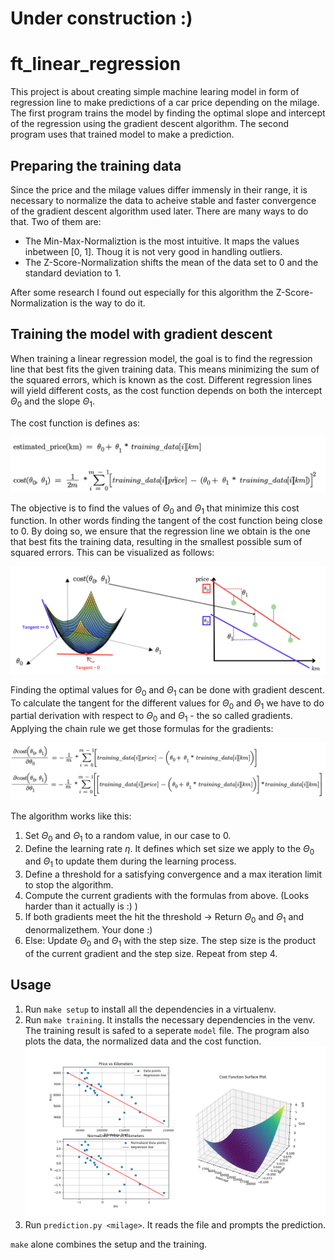 # Under construction :)

# ft_linear_regression
This project is about creating simple machine learing model in form of regression line to make predictions of a car price depending on the milage. The first program trains the model by finding the optimal slope and intercept of the regression using the gradient descent algorithm. The second program uses that trained model to make a prediction.

## Preparing the training data
Since the price and the milage values differ immensly in their range, it is necessary to normalize the data to acheive stable and faster convergence of the gradient descent algorithm used later. There are many ways to do that. Two of them are: 
- The Min-Max-Normaliztion is the most intuitive. It maps the values inbetween [0, 1]. Thoug it is not very good in handling outliers.
- The Z-Score-Normalization shifts the mean of the data set to 0 and the standard deviation to 1.

After some research I found out especially for this algorithm the Z-Score-Normalization is the way to do it.

## Training the model with gradient descent

When training a linear regression model, the goal is to find the regression line that best fits the given training data. This means minimizing the sum of the squared errors, which is known as the cost. Different regression lines will yield different costs, as the cost function depends on both the intercept $Θ_0$ and the slope $Θ_1$.

The cost function is defines as:

![lin_reg1](https://raw.githubusercontent.com/alexehrlich/42Rio-AI-ft_linear_regression/main/images/formulas.png)

The objective is to find the values of $Θ_0$ and $Θ_1$ that minimize this cost function. In other words finding the tangent of the cost function being close to 0. By doing so, we ensure that the regression line we obtain is the one that best fits the training data, resulting in the smallest possible sum of squared errors. This can be visualized as follows:

![lin_reg1](https://raw.githubusercontent.com/alexehrlich/42Rio-AI-ft_linear_regression/main/images/cost.png)

Finding the optimal values for $Θ_0$ and $Θ_1$ can be done with gradient descent. To calculate the tangent for the different values for $Θ_0$ and $Θ_1$ we have to do partial derivation with respect to $Θ_0$ and $Θ_1$ - the so called gradients. Applying the chain rule we get those formulas for the gradients:

![lin_reg1](https://raw.githubusercontent.com/alexehrlich/42Rio-AI-ft_linear_regression/main/images/gradients.png)

The algorithm works like this:
1. Set $Θ_0$ and $Θ_1$ to a random value, in our case to 0.
3. Define the learning rate $η$. It defines which set size we apply to the $Θ_0$ and $Θ_1$ to update them during the learning process.
4. Define a threshold for a satisfying convergence and a max iteration limit to stop the algorithm.
5. Compute the current gradients with the formulas from above. (Looks harder than it actually is :) )
6. If both gradients meet the hit the threshold -> Return $Θ_0$ and $Θ_1$ and denormalizethem. Your done :)
7. Else: Update $Θ_0$ and $Θ_1$ with the step size. The step size is the product of the current gradient and the step size. Repeat from step 4.


## Usage
1. Run `make setup` to install all the dependencies in a virtualenv.
2. Run `make training`. It installs the necessary dependencies in the venv. The training result is safed to a seperate `model` file. The program also plots the data, the normalized data and the cost function.
  ![lin_reg1](https://raw.githubusercontent.com/alexehrlich/42Rio-AI-ft_linear_regression/main/images/plot.png)
3. Run `prediction.py <milage>`. It reads the file and prompts the prediction.

`make` alone combines the setup and the training.
